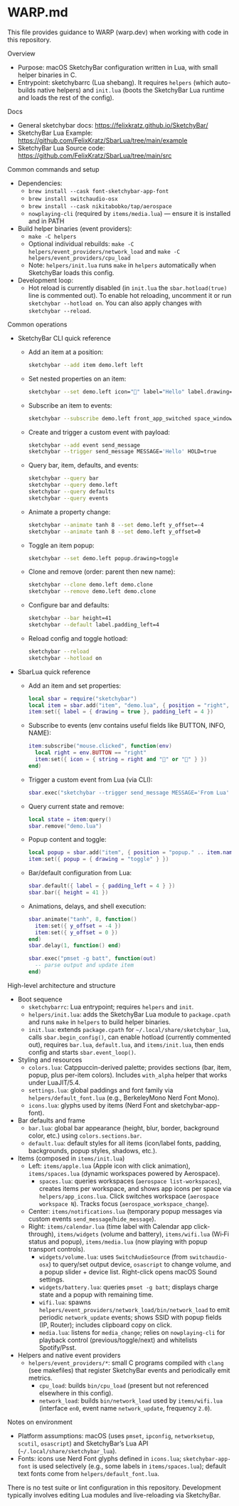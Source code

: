 # WARP.md

This file provides guidance to WARP (warp.dev) when working with code in this repository.

Overview
- Purpose: macOS SketchyBar configuration written in Lua, with small helper binaries in C.
- Entrypoint: sketchybarrc (Lua shebang). It requires `helpers` (which auto-builds native helpers) and `init.lua` (boots the SketchyBar Lua runtime and loads the rest of the config).

Docs
- General sketchybar docs: https://felixkratz.github.io/SketchyBar/
- SketchyBar Lua Example: https://github.com/FelixKratz/SbarLua/tree/main/example
- SketchyBar Lua Source code: https://github.com/FelixKratz/SbarLua/tree/main/src

Common commands and setup
- Dependencies:
  - `brew install --cask font-sketchybar-app-font`
  - `brew install switchaudio-osx`
  - `brew install --cask nikitabobko/tap/aerospace`
  - `nowplaying-cli` (required by `items/media.lua`) — ensure it is installed and in PATH
- Build helper binaries (event providers):
  - `make -C helpers`
  - Optional individual rebuilds: `make -C helpers/event_providers/network_load` and `make -C helpers/event_providers/cpu_load`
  - Note: `helpers/init.lua` runs `make` in `helpers` automatically when SketchyBar loads this config.
- Development loop:
  - Hot reload is currently disabled (in `init.lua` the `sbar.hotload(true)` line is commented out). To enable hot reloading, uncomment it or run `sketchybar --hotload on`. You can also apply changes with `sketchybar --reload`.

Common operations

- SketchyBar CLI quick reference
  - Add an item at a position:
    ```bash
    sketchybar --add item demo.left left
    ```
  - Set nested properties on an item:
    ```bash
    sketchybar --set demo.left icon="" label="Hello" label.drawing=on padding_left=4
    ```
  - Subscribe an item to events:
    ```bash
    sketchybar --subscribe demo.left front_app_switched space_windows_change
    ```
  - Create and trigger a custom event with payload:
    ```bash
    sketchybar --add event send_message
    sketchybar --trigger send_message MESSAGE='Hello' HOLD=true
    ```
  - Query bar, item, defaults, and events:
    ```bash
    sketchybar --query bar
    sketchybar --query demo.left
    sketchybar --query defaults
    sketchybar --query events
    ```
  - Animate a property change:
    ```bash
    sketchybar --animate tanh 8 --set demo.left y_offset=-4
    sketchybar --animate tanh 8 --set demo.left y_offset=0
    ```
  - Toggle an item popup:
    ```bash
    sketchybar --set demo.left popup.drawing=toggle
    ```
  - Clone and remove (order: parent then new name):
    ```bash
    sketchybar --clone demo.left demo.clone
    sketchybar --remove demo.left demo.clone
    ```
  - Configure bar and defaults:
    ```bash
    sketchybar --bar height=41
    sketchybar --default label.padding_left=4
    ```
  - Reload config and toggle hotload:
    ```bash
    sketchybar --reload
    sketchybar --hotload on
    ```

- SbarLua quick reference
  - Add an item and set properties:
    ```lua
    local sbar = require("sketchybar")
    local item = sbar.add("item", "demo.lua", { position = "right", icon = { string = "" }, label = { string = "Hello" } })
    item:set({ label = { drawing = true }, padding_left = 4 })
    ```
  - Subscribe to events (env contains useful fields like BUTTON, INFO, NAME):
    ```lua
    item:subscribe("mouse.clicked", function(env)
      local right = env.BUTTON == "right"
      item:set({ icon = { string = right and "" or "" } })
    end)
    ```
  - Trigger a custom event from Lua (via CLI):
    ```lua
    sbar.exec("sketchybar --trigger send_message MESSAGE='From Lua' HOLD=true")
    ```
  - Query current state and remove:
    ```lua
    local state = item:query()
    sbar.remove("demo.lua")
    ```
  - Popup content and toggle:
    ```lua
    local popup = sbar.add("item", { position = "popup." .. item.name, label = { string = "Details" } })
    item:set({ popup = { drawing = "toggle" } })
    ```
  - Bar/default configuration from Lua:
    ```lua
    sbar.default({ label = { padding_left = 4 } })
    sbar.bar({ height = 41 })
    ```
  - Animations, delays, and shell execution:
    ```lua
    sbar.animate("tanh", 8, function()
      item:set({ y_offset = -4 })
      item:set({ y_offset = 0 })
    end)
    sbar.delay(1, function() end)

    sbar.exec("pmset -g batt", function(out)
      -- parse output and update item
    end)
    ```

High-level architecture and structure
- Boot sequence
  - `sketchybarrc`: Lua entrypoint; requires `helpers` and `init`.
  - `helpers/init.lua`: adds the SketchyBar Lua module to `package.cpath` and runs `make` in `helpers` to build helper binaries.
  - `init.lua`: extends `package.cpath` for `~/.local/share/sketchybar_lua`, calls `sbar.begin_config()`, can enable hotload (currently commented out), requires `bar.lua`, `default.lua`, and `items/init.lua`, then ends config and starts `sbar.event_loop()`.
- Styling and resources
  - `colors.lua`: Catppuccin-derived palette; provides sections (bar, item, popup, plus per-item colors). Includes `with_alpha` helper that works under LuaJIT/5.4.
  - `settings.lua`: global paddings and font family via `helpers/default_font.lua` (e.g., BerkeleyMono Nerd Font Mono).
  - `icons.lua`: glyphs used by items (Nerd Font and sketchybar-app-font).
- Bar defaults and frame
  - `bar.lua`: global bar appearance (height, blur, border, background color, etc.) using `colors.sections.bar`.
  - `default.lua`: default styles for all items (icon/label fonts, padding, backgrounds, popup styles, shadows, etc.).
- Items (composed in `items/init.lua`)
  - Left: `items/apple.lua` (Apple icon with click animation), `items/spaces.lua` (dynamic workspaces powered by Aerospace).
    - `spaces.lua`: queries workspaces (`aerospace list-workspaces`), creates items per workspace, and shows app icons per space via `helpers/app_icons.lua`. Click switches workspace (`aerospace workspace N`). Tracks focus (`aerospace_workspace_change`).
  - Center: `items/notifications.lua` (temporary popup messages via custom events `send_message`/`hide_message`).
  - Right: `items/calendar.lua` (time label with Calendar app click-through), `items/widgets` (volume and battery), `items/wifi.lua` (Wi‑Fi status and popup), `items/media.lua` (now playing with popup transport controls).
    - `widgets/volume.lua`: uses `SwitchAudioSource` (from `switchaudio-osx`) to query/set output device, `osascript` to change volume, and a popup slider + device list. Right-click opens macOS Sound settings.
    - `widgets/battery.lua`: queries `pmset -g batt`; displays charge state and a popup with remaining time.
    - `wifi.lua`: spawns `helpers/event_providers/network_load/bin/network_load` to emit periodic `network_update` events; shows SSID with popup fields (IP, Router); includes clipboard copy on click.
    - `media.lua`: listens for `media_change`; relies on `nowplaying-cli` for playback control (previous/toggle/next) and whitelists Spotify/Psst.
- Helpers and native event providers
  - `helpers/event_providers/*`: small C programs compiled with `clang` (see makefiles) that register SketchyBar events and periodically emit metrics.
    - `cpu_load`: builds `bin/cpu_load` (present but not referenced elsewhere in this config).
    - `network_load`: builds `bin/network_load` used by `items/wifi.lua` (interface `en0`, event name `network_update`, frequency `2.0`).

Notes on environment
- Platform assumptions: macOS (uses `pmset`, `ipconfig`, `networksetup`, `scutil`, `osascript`) and SketchyBar’s Lua API (`~/.local/share/sketchybar_lua`).
- Fonts: icons use Nerd Font glyphs defined in `icons.lua`; `sketchybar-app-font` is used selectively (e.g., some labels in `items/spaces.lua`); default text fonts come from `helpers/default_font.lua`.

There is no test suite or lint configuration in this repository. Development typically involves editing Lua modules and live-reloading via SketchyBar.

